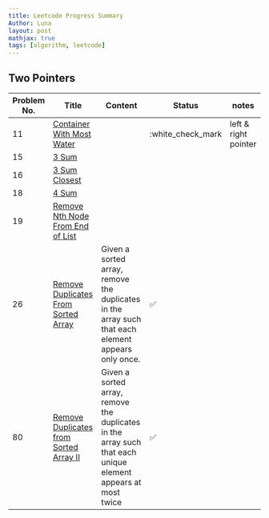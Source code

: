 ```yaml
---
title: Leetcode Progress Summary
Author: Luna
layout: post
mathjax: true
tags: [algorithm, leetcode]
---
```


## Two Pointers

| Problem No. | Title                                                                                                           | Content                                                                                                      | Status             | notes                |
| ----------- | --------------------------------------------------------------------------------------------------------------- | ------------------------------------------------------------------------------------------------------------ | ------------------ | -------------------- |
| 11          | [Container With Most Water](https://leetcode.com/problems/container-with-most-water/)                           |                                                                                                              | :white_check_mark  | left & right pointer |
| 15          | [3 Sum](https://leetcode.com/problems/3sum/)                                                                    |                                                                                                              |                    ||
| 16          | [3 Sum Closest](https://leetcode.com/problems/3sum-closest/)                                                    |                                                                                                              |                    ||
| 18          | [4 Sum](https://leetcode.com/problems/4sum/)                                                                    |                                                                                                              |                    ||
| 19          | [Remove Nth Node From End of List](https://leetcode.com/problems/remove-nth-node-from-end-of-list/)             |                                                                                                              |                    ||
| 26          | [Remove Duplicates From Sorted Array](https://leetcode.com/problems/remove-duplicates-from-sorted-array/)       | Given a sorted array, remove the duplicates in the array such that each element appears only once.           | :white_check_mark: ||
| 80          | [Remove Duplicates from Sorted Array II](https://leetcode.com/problems/remove-duplicates-from-sorted-array-ii/) | Given a sorted array, remove the duplicates in the array such that each unique element appears at most twice | :white_check_mark: ||